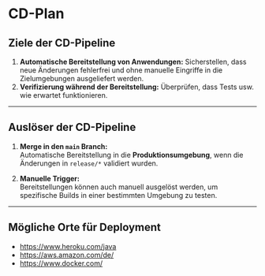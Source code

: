 # **CD-Plan**

## **Ziele der CD-Pipeline**
1. **Automatische Bereitstellung von Anwendungen:** Sicherstellen, dass neue Änderungen fehlerfrei und ohne manuelle Eingriffe in die Zielumgebungen ausgeliefert werden.
2. **Verifizierung während der Bereitstellung:** Überprüfen, dass Tests usw. wie erwartet funktionieren.

---

## **Auslöser der CD-Pipeline**

1. **Merge in den `main` Branch:**  
   Automatische Bereitstellung in die **Produktionsumgebung**, wenn die Änderungen in `release/*` validiert wurden.
   
2. **Manuelle Trigger:**  
   Bereitstellungen können auch manuell ausgelöst werden, um spezifische Builds in einer bestimmten Umgebung zu testen.

---

## Mögliche Orte für Deployment
- https://www.heroku.com/java
- https://aws.amazon.com/de/
- https://www.docker.com/
